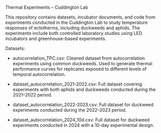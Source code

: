 Thermal Experiments – Cuddington Lab

This repository contains datasets, incubator documents, and code from experiments conducted in the Cuddington Lab to study temperature responses of ectotherms, including duckweeds and aphids. The experiments include both controlled laboratory studies using LED incubators and greenhouse-based experiments.

Datasets:
- autocorrelation_TPC.csv:
  Cleaned dataset from autocorrelation experiments using common duckweeds. Used to generate thermal performance curves for replicates exposed to different levels of temporal autocorrelation.

- dataset_autocorrelation_2021-2022.csv:
  Full dataset covering experiments with both aphids and duckweeds conducted during the 2021–2022 period.

- dataset_autocorrelation_2022-2023.csv:
  Full dataset for duckweed experiments conducted during the 2022–2023 period.

- dataset_autocorrelation_2024_10d.csv:
  Full dataset for duckweed experiments conducted in 2024 with a 10-day experimental design.
